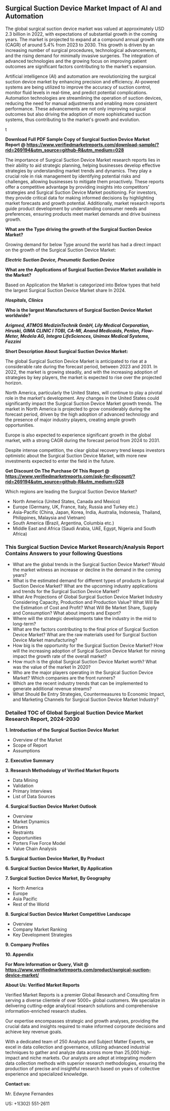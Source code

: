 <h2>Surgical Suction Device Market Impact of AI and Automation</h2><p>The global surgical suction device market was valued at approximately USD 2.3 billion in 2022, with expectations of substantial growth in the coming years. The market is projected to expand at a compound annual growth rate (CAGR) of around 5.4% from 2023 to 2030. This growth is driven by an increasing number of surgical procedures, technological advancements, and the rising demand for minimally invasive surgeries. The integration of advanced technologies and the growing focus on improving patient outcomes are significant factors contributing to the market's expansion.</p><p>Artificial intelligence (AI) and automation are revolutionizing the surgical suction device market by enhancing precision and efficiency. AI-powered systems are being utilized to improve the accuracy of suction control, monitor fluid levels in real-time, and predict potential complications. Automation technologies are streamlining the operation of suction devices, reducing the need for manual adjustments and enabling more consistent performance. These advancements are not only improving surgical outcomes but also driving the adoption of more sophisticated suction systems, thus contributing to the market's growth and evolution.</p>t</p><p id="" class=""><strong>Download Full PDF Sample Copy of Surgical Suction Device Market Report @ <a href="https://www.verifiedmarketreports.com/download-sample/?rid=269194&utm_source=github-R&utm_medium=028" target="_blank">https://www.verifiedmarketreports.com/download-sample/?rid=269194&utm_source=github-R&utm_medium=028</a></strong></p><p>The importance of&nbsp;Surgical Suction Device Market research reports lies in their ability to aid strategic planning, helping businesses develop effective strategies by understanding market trends and dynamics. They play a crucial role in risk management by identifying potential risks and challenges, allowing businesses to mitigate them proactively. These reports offer a competitive advantage by providing insights into competitors' strategies and Surgical Suction Device Market positioning. For investors, they provide critical data for making informed decisions by highlighting market forecasts and growth potential. Additionally, market research reports guide product development by understanding consumer needs and preferences, ensuring products meet market demands and drive business growth.</p><p><strong>What are the&nbsp;Type driving the growth of the Surgical Suction Device Market?</strong></p><p id="" class="">Growing demand for below Type around the world has had a direct impact on the growth of the Surgical Suction Device Market:</p><em><strong>Electric Suction Device, Pneumatic Suction Device</strong></em></p><strong>What are the&nbsp;Applications&nbsp;of Surgical Suction Device Market available in the Market?</strong></p><p id="" class="">Based on Application the Market is categorized into Below types that held the largest Surgical Suction Device Market share In 2024.</p><em><strong>Hospitals, Clinics</strong></em></p><strong>Who is the largest Manufacturers of Surgical Suction Device Market worldwide?</strong></p><p><em><strong>Arigmed, ATMOS MedizinTechnik GmbH, Lily Medical Corporation, Hiruski, GIMA CLINIC I TOBI, CA-MI, Anand Medicaids, Penlon, Flow-Meter, Medela AG, Integra LifeSciences, Unimax Medical Systems, Fazzini</strong></em></p><p id="" class=""><strong>Short Description About Surgical Suction Device Market:</strong></p><p>The global Surgical Suction Device Market is anticipated to rise at a considerable rate during the forecast period, between 2023 and 2031. In 2022, the market is growing steadily, and with the increasing adoption of strategies by key players, the market is expected to rise over the projected horizon.</p><p>North America, particularly the United States, will continue to play a pivotal role in the market's development. Any changes in the United States could significantly impact the Surgical Suction Device Market growth trends. The market in North America is projected to grow considerably during the forecast period, driven by the high adoption of advanced technology and the presence of major industry players, creating ample growth opportunities.</p><p>Europe is also expected to experience significant growth in the global market, with a strong CAGR during the forecast period from 2024 to 2031.</p><p>Despite intense competition, the clear global recovery trend keeps investors optimistic about the Surgical Suction Device Market, with more new investments expected to enter the field in the future.</p><p id="" class=""><strong>Get Discount On The Purchase Of This Report @ <a href="https://www.verifiedmarketreports.com/ask-for-discount/?rid=269194&utm_source=github-R&utm_medium=028" target="_blank">https://www.verifiedmarketreports.com/ask-for-discount/?rid=269194&utm_source=github-R&utm_medium=028</a></strong></p>Which regions are leading the Surgical Suction Device Market?</p><ul><li>North America (United States, Canada and Mexico)</li><li>Europe (Germany, UK, France, Italy, Russia and Turkey etc.)</li><li>Asia-Pacific (China, Japan, Korea, India, Australia, Indonesia, Thailand, Philippines, Malaysia and Vietnam)</li><li>South America (Brazil, Argentina, Columbia etc.)</li><li>Middle East and Africa (Saudi Arabia, UAE, Egypt, Nigeria and South Africa)</li></ul><h3 id="" class="">This Surgical Suction Device Market Research/Analysis Report Contains Answers to your following Questions</h3><ul><li>What are the global trends in the Surgical Suction Device Market? Would the market witness an increase or decline in the demand in the coming years?</li><li>What is the estimated demand for different types of products in Surgical Suction Device Market? What are the upcoming industry applications and trends for the Surgical Suction Device Market?</li><li>What Are Projections of Global Surgical Suction Device Market Industry Considering Capacity, Production and Production Value? What Will Be the Estimation of Cost and Profit? What Will Be Market Share, Supply and Consumption? What about imports and Export?</li><li>Where will the strategic developments take the industry in the mid to long-term?</li><li>What are the factors contributing to the final price of Surgical Suction Device Market? What are the raw materials used for Surgical Suction Device Market manufacturing?</li><li>How big is the opportunity for the Surgical Suction Device Market? How will the increasing adoption of Surgical Suction Device Market for mining impact the growth rate of the overall market?</li><li>How much is the global Surgical Suction Device Market worth? What was the value of the market In 2020?</li><li>Who are the major players operating in the Surgical Suction Device Market? Which companies are the front runners?</li><li>Which are the recent industry trends that can be implemented to generate additional revenue streams?</li><li>What Should Be Entry Strategies, Countermeasures to Economic Impact, and Marketing Channels for Surgical Suction Device Market Industry?</li></ul><h3 id="" class="">Detailed TOC of Global Surgical Suction Device Market Research Report, 2024-2030</h3><p id="" class=""><strong>1. Introduction of the Surgical Suction Device Market</strong></p><ul><li>Overview of the Market</li><li>Scope of Report</li><li>Assumptions</li></ul><p id="" class=""><strong>2. Executive Summary</strong></p><p id="" class=""><strong>3. Research Methodology of Verified Market Reports</strong></p><ul><li>Data Mining</li><li>Validation</li><li>Primary Interviews</li><li>List of Data Sources</li></ul><p id="" class=""><strong>4. Surgical Suction Device Market Outlook</strong></p><ul><li>Overview</li><li>Market Dynamics</li><li>Drivers</li><li>Restraints</li><li>Opportunities</li><li>Porters Five Force Model</li><li>Value Chain Analysis</li></ul><p id="" class=""><strong>5. Surgical Suction Device Market, By Product</strong></p><p id="" class=""><strong>6. Surgical Suction Device Market, By Application</strong></p><p id="" class=""><strong>7. Surgical Suction Device Market, By Geography</strong></p><ul><li>North America</li><li>Europe</li><li>Asia Pacific</li><li>Rest of the World</li></ul><p id="" class=""><strong>8. Surgical Suction Device Market Competitive Landscape</strong></p><ul><li>Overview</li><li>Company Market Ranking</li><li>Key Development Strategies</li></ul><p id="" class=""><strong>9. Company Profiles</strong></p><p id="" class=""><strong>10. Appendix</strong></p><p id="" class=""><strong>For More Information or Query, Visit @ <a href="https://www.verifiedmarketreports.com/product/surgical-suction-device-market/" target="_blank">https://www.verifiedmarketreports.com/product/surgical-suction-device-market/</a></strong></p><p id="" class=""><strong>About Us: Verified Market Reports</strong></p><p id="" class="">Verified Market Reports is a premier Global Research and Consulting firm serving a diverse clientele of over 5000+ global customers. We specialize in delivering cutting-edge analytical research solutions and comprehensive information-enriched research studies.</p><p id="" class="">Our expertise encompasses strategic and growth analyses, providing the crucial data and insights required to make informed corporate decisions and achieve key revenue goals.</p><p id="" class="">With a dedicated team of 250 Analysts and Subject Matter Experts, we excel in data collection and governance, utilizing advanced industrial techniques to gather and analyze data across more than 25,000 high-impact and niche markets. Our analysts are adept at integrating modern data collection methods with superior research methodologies, ensuring the production of precise and insightful research based on years of collective experience and specialized knowledge.</p><p id="" class=""><strong>Contact us:</strong></p><p id="" class="">Mr. Edwyne Fernandes</p><p id="" class="">US: +1(302) 551-2611</p>